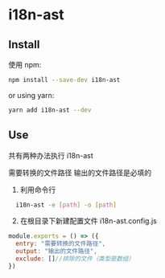 # i18n-ast

## Install

使用 npm:

```sh
npm install --save-dev i18n-ast
```

or using yarn:

```sh
yarn add i18n-ast --dev
```

## Use
共有两种办法执行 i18n-ast

需要转换的文件路径
输出的文件路径是必填的

1. 利用命令行
```sh
  i18n-ast -e [path] -o [path]
```

2. 在根目录下新建配置文件 i18n-ast.config.js
```js
module.exports = () => ({
  entry: "需要转换的文件路径",
  output: "输出的文件路径",
  exclude: []//排除的文件（类型是数组）
})
```